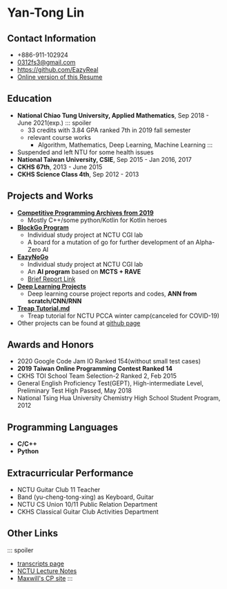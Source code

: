 # Yan-Tong Lin


## Contact Information

* +886-911-102924
* 0312fs3@gmail.com
* https://github.com/EazyReal
* [Online version of this Resume](https://hackmd.io/WwzUYXj1QHyzLI0_PQcWIw)

## Education

* **National Chiao Tung University, Applied Mathematics**, Sep 2018 - June 2021(exp.)
    ::: spoiler
    * 33 credits with 3.84 GPA ranked 7th in 2019 fall semester
    * relevant course works
        * Algorithm, Mathematics, Deep Learning, Machine Learning
    :::
* Suspended and left NTU for some health issues
* **National Taiwan University, CSIE**, Sep 2015 - Jan 2016, 2017
* **CKHS 67th**, 2013 - June 2015
* **CKHS Science Class 4th**, Sep 2012 - 2013

## Projects and Works

* [**Competitive Programming Archives from 2019**](https://github.com/EazyReal/CompetitveProgramming)
    * Mostly C++/some python/Kotlin for Kotlin heroes
* [**BlockGo Program**](https://github.com/EazyReal/BlockGoZero)
    * Individual study project at NCTU CGI lab
    * A board for a mutation of go for further development of an Alpha-Zero AI
* [**EazyNoGo**](https://github.com/EazyReal/EazyNoGo)
    * Individual study project at NCTU CGI lab
    * An **AI program** based on **MCTS + RAVE**
    * [Brief Report Link](https://github.com/EazyReal/NCTU2019fall-reports/blob/master/cgilab/Indivisual%20Study%202019%20spring%20at%20CGI%20lab%20report.pptx)
* [**Deep Learning Projects**](https://github.com/EazyReal/NCTU2019fall_DeepLearning/blob/master/HW3/HW3%20Report.pdf)
    * Deep learning course project reports and codes, **ANN from scratch/CNN/RNN**
* [**Treap Tutorial.md**](/9Hw3BAv8RhecludOcMEsvw)
    * Treap tutorial for NCTU PCCA winter camp(canceled for COVID-19)
* Other projects can be found at [github page](https://github.com/EazyReal)

## Awards and Honors

* 2020 Google Code Jam IO Ranked 154(without small test cases)
* **2019 Taiwan Online Programming Contest Ranked 14**
* CKHS TOI School Team Selection-2 Ranked 2, Feb 2015 
* General English Proficiency Test(GEPT), High-intermediate Level, Preliminary Test High Passed, May 2018 
* National Tsing Hua University Chemistry High School Student Program, 2012

## Programming Languages

* **C/C++**
* **Python**

## Extracurricular Performance

* NCTU Guitar Club 11 Teacher
* Band (yu-cheng-tong-xing) as Keyboard, Guitar
* NCTU CS Union 10/11 Public Relation Department
* CKHS Classical Guitar Club Activities Department 

## Other Links
::: spoiler
* [transcripts page](/uZOcVjC2TeG3o9igFWa-JA)
* [NCTU Lecture Notes](/r-CG8R7xTZ2S3pRa6JD9FA)
* [Maxwill's CP site](/okb8VJY1SXqK320--sSOdg?both)
:::